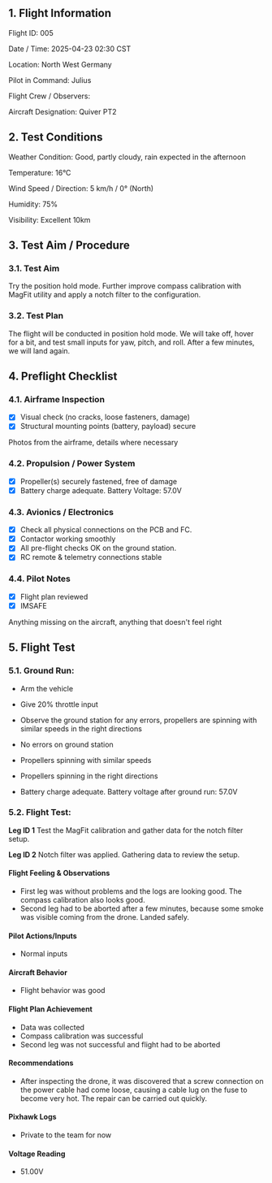 ## 1. Flight Information

Flight ID: 005

Date / Time: 2025-04-23 02:30 CST

Location: North West Germany

Pilot in Command: Julius

Flight Crew / Observers:

Aircraft Designation: Quiver PT2

## 2. Test Conditions

Weather Condition: Good, partly cloudy, rain expected in the afternoon

Temperature: 16°C

Wind Speed / Direction: 5 km/h / 0° (North)

Humidity: 75%

Visibility: Excellent 10km

## 3. Test Aim / Procedure

### 3.1. Test Aim

Try the position hold mode. Further improve compass calibration with MagFit utility and apply a notch filter to the configuration.

### 3.2. Test Plan

The flight will be conducted in position hold mode. We will take off, hover for a bit, and test small inputs for yaw, pitch, and roll. After a few minutes, we will land again.

## 4. Preflight Checklist

### 4.1. Airframe Inspection

- [x] Visual check (no cracks, loose fasteners, damage)
- [x] Structural mounting points (battery, payload) secure

Photos from the airframe, details where necessary

### 4.2. Propulsion / Power System

- [x] Propeller(s) securely fastened, free of damage
- [x] Battery charge adequate. Battery Voltage: 57.0V

### 4.3. Avionics / Electronics

- [x] Check all physical connections on the PCB and FC.
- [x] Contactor working smoothly
- [x] All pre-flight checks OK on the ground station.
- [x] RC remote & telemetry connections stable

### 4.4. Pilot Notes

- [x] Flight plan reviewed
- [x] IMSAFE

Anything missing on the aircraft, anything that doesn't feel right

## 5. Flight Test

### 5.1. Ground Run:

- Arm the vehicle

- Give 20% throttle input

- Observe the ground station for any errors, propellers are spinning with similar speeds in the right directions

- No errors on ground station

- Propellers spinning with similar speeds

- Propellers spinning in the right directions

- Battery charge adequate. Battery voltage after ground run: 57.0V

### 5.2. Flight Test:

**Leg ID 1**
Test the MagFit calibration and gather data for the notch filter setup.

**Leg ID 2**
Notch filter was applied. Gathering data to review the setup.

#### Flight Feeling & Observations

- First leg was without problems and the logs are looking good. The compass calibration also looks good.
- Second leg had to be aborted after a few minutes, because some smoke was visible coming from the drone. Landed safely.

#### Pilot Actions/Inputs

- Normal inputs

#### Aircraft Behavior

- Flight behavior was good

#### Flight Plan Achievement

- Data was collected
- Compass calibration was successful
- Second leg was not successful and flight had to be aborted

#### Recommendations

- After inspecting the drone, it was discovered that a screw connection on the power cable had come loose, causing a cable lug on the fuse to become very hot. The repair can be carried out quickly.

#### Pixhawk Logs

- Private to the team for now

#### Voltage Reading

- 51.00V
